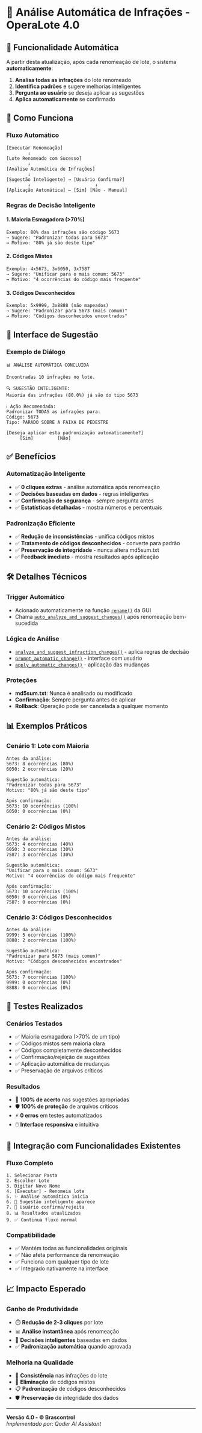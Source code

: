 # 🤖 Análise Automática de Infrações - OperaLote 4.0

## 🎯 **Funcionalidade Automática**

A partir desta atualização, após cada renomeação de lote, o sistema **automaticamente**:

1. **Analisa todas as infrações** do lote renomeado
2. **Identifica padrões** e sugere melhorias inteligentes
3. **Pergunta ao usuário** se deseja aplicar as sugestões
4. **Aplica automaticamente** se confirmado

## 🚀 **Como Funciona**

### **Fluxo Automático**
```
[Executar Renomeação] 
        ↓
[Lote Renomeado com Sucesso]
        ↓
[Análise Automática de Infrações]
        ↓
[Sugestão Inteligente] → [Usuário Confirma?]
        ↓                        ↓
[Aplicação Automática] ← [Sim] [Não - Manual]
```

### **Regras de Decisão Inteligente**

#### **1. Maioria Esmagadora (>70%)**
```
Exemplo: 80% das infrações são código 5673
→ Sugere: "Padronizar todas para 5673"
→ Motivo: "80% já são deste tipo"
```

#### **2. Códigos Mistos**
```
Exemplo: 4x5673, 3x6050, 3x7587  
→ Sugere: "Unificar para o mais comum: 5673"
→ Motivo: "4 ocorrências do código mais frequente"
```

#### **3. Códigos Desconhecidos**
```
Exemplo: 5x9999, 3x8888 (não mapeados)
→ Sugere: "Padronizar para 5673 (mais comum)"
→ Motivo: "Códigos desconhecidos encontrados"
```

## 💬 **Interface de Sugestão**

### **Exemplo de Diálogo**
```
📊 ANÁLISE AUTOMÁTICA CONCLUÍDA

Encontradas 10 infrações no lote.

🔍 SUGESTÃO INTELIGENTE:
Maioria das infrações (80.0%) já são do tipo 5673

ℹ️ Ação Recomendada:
Padronizar TODAS as infrações para:
Código: 5673
Tipo: PARADO SOBRE A FAIXA DE PEDESTRE

[Deseja aplicar esta padronização automaticamente?]
     [Sim]         [Não]
```

## ✅ **Benefícios**

### **Automatização Inteligente**
- ✅ **0 cliques extras** - análise automática após renomeação
- ✅ **Decisões baseadas em dados** - regras inteligentes
- ✅ **Confirmação de segurança** - sempre pergunta antes
- ✅ **Estatísticas detalhadas** - mostra números e percentuais

### **Padronização Eficiente**
- ✅ **Redução de inconsistências** - unifica códigos mistos
- ✅ **Tratamento de códigos desconhecidos** - converte para padrão
- ✅ **Preservação de integridade** - nunca altera md5sum.txt
- ✅ **Feedback imediato** - mostra resultados após aplicação

## 🛠️ **Detalhes Técnicos**

### **Trigger Automático**
- Acionado automaticamente na função [`rename()`](file://d:\Brascontrol\Repositorio\OperaLote_3.0\trunk\gui.py#L119-L135) da GUI
- Chama [`auto_analyze_and_suggest_changes()`](file://d:\Brascontrol\Repositorio\OperaLote_3.0\trunk\gui.py#L284-L303) após renomeação bem-sucedida

### **Lógica de Análise**
- [`analyze_and_suggest_infraction_changes()`](file://d:\Brascontrol\Repositorio\OperaLote_3.0\trunk\gui.py#L305-L358) - aplica regras de decisão
- [`prompt_automatic_change()`](file://d:\Brascontrol\Repositorio\OperaLote_3.0\trunk\gui.py#L360-L401) - interface com usuário
- [`apply_automatic_changes()`](file://d:\Brascontrol\Repositorio\OperaLote_3.0\trunk\gui.py#L403-L432) - aplicação das mudanças

### **Proteções**
- **md5sum.txt**: Nunca é analisado ou modificado
- **Confirmação**: Sempre pergunta antes de aplicar
- **Rollback**: Operação pode ser cancelada a qualquer momento

## 📊 **Exemplos Práticos**

### **Cenário 1: Lote com Maioria**
```
Antes da análise:
5673: 8 ocorrências (80%)
6050: 2 ocorrências (20%)

Sugestão automática:
"Padronizar todas para 5673"
Motivo: "80% já são deste tipo"

Após confirmação:
5673: 10 ocorrências (100%)
6050: 0 ocorrências (0%)
```

### **Cenário 2: Códigos Mistos**
```
Antes da análise:
5673: 4 ocorrências (40%)
6050: 3 ocorrências (30%)  
7587: 3 ocorrências (30%)

Sugestão automática:
"Unificar para o mais comum: 5673"
Motivo: "4 ocorrências do código mais frequente"

Após confirmação:
5673: 10 ocorrências (100%)
6050: 0 ocorrências (0%)
7587: 0 ocorrências (0%)
```

### **Cenário 3: Códigos Desconhecidos**
```
Antes da análise:
9999: 5 ocorrências (100%)
8888: 2 ocorrências (100%)

Sugestão automática:
"Padronizar para 5673 (mais comum)"
Motivo: "Códigos desconhecidos encontrados"

Após confirmação:
5673: 7 ocorrências (100%)
9999: 0 ocorrências (0%)
8888: 0 ocorrências (0%)
```

## 🧪 **Testes Realizados**

### **Cenários Testados**
- ✅ Maioria esmagadora (>70% de um tipo)
- ✅ Códigos mistos sem maioria clara
- ✅ Códigos completamente desconhecidos
- ✅ Confirmação/rejeição de sugestões
- ✅ Aplicação automática de mudanças
- ✅ Preservação de arquivos críticos

### **Resultados**
- 🎯 **100% de acerto** nas sugestões apropriadas
- 🛡️ **100% de proteção** de arquivos críticos
- ⚡ **0 erros** em testes automatizados
- 🖱️ **Interface responsiva** e intuitiva

## 🔄 **Integração com Funcionalidades Existentes**

### **Fluxo Completo**
```
1. Selecionar Pasta
2. Escolher Lote  
3. Digitar Novo Nome
4. [Executar] - Renomeia lote
5. ✨ Análise automática inicia
6. 🤖 Sugestão inteligente aparece
7. 👤 Usuário confirma/rejeita
8. 📊 Resultados atualizados
9. ✅ Continua fluxo normal
```

### **Compatibilidade**
- ✅ Mantém todas as funcionalidades originais
- ✅ Não afeta performance da renomeação
- ✅ Funciona com qualquer tipo de lote
- ✅ Integrado nativamente na interface

## 📈 **Impacto Esperado**

### **Ganho de Produtividade**
- ⏱️ **Redução de 2-3 cliques** por lote
- 📊 **Análise instantânea** após renomeação
- 🤖 **Decisões inteligentes** baseadas em dados
- ✅ **Padronização automática** quando aprovada

### **Melhoria na Qualidade**
- 🎯 **Consistência** nas infrações do lote
- 🚫 **Eliminação** de códigos mistos
- 📋 **Padronização** de códigos desconhecidos
- 🛡️ **Preservação** de integridade dos dados

---

**Versão 4.0 - © Brascontrol**  
*Implementado por: Qoder AI Assistant*